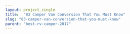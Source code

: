 ```yaml
---
layout: project_single
title:  "83 Camper Van Conversion That You Must Know"
slug: "83-camper-van-conversion-that-you-must-know"
parent: "best-rv-camper-2017"
---
```

 